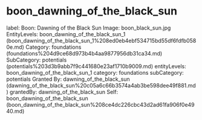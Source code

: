 # boon_dawning_of_the_black_sun

label: Boon: Dawning of the Black Sun
Image: boon_black_sun.jpg
EntityLevels: boon_dawning_of_the_black_sun_1 (boon_dawning_of_the_black_sun_1%208ed0eb4ebf534715bd55df6fdfb0580e.md)
Category: foundations (foundations%204d9ce68d973b4b4aa9877956db31ca34.md)
SubCategory: potentials (potentials%203d3b9abb7f9c441680e23af1710b9009.md)
entityLevels: boon_dawning_of_the_black_sun_1
category: foundations
subCategory: potentials
Granted By: dawning_of_the_black_sun (dawning_of_the_black_sun%20c05a6c66b3574a4ab3be598dee49f881.md)
grantedBy: dawning_of_the_black_sun
Self: boon_dawning_of_the_black_sun (boon_dawning_of_the_black_sun%208ce4dc226cbc43d2ad61fa906f0e4940.md)

[](Untitled%202082c81a2ddd447ca4dba3613672c05c.md)
